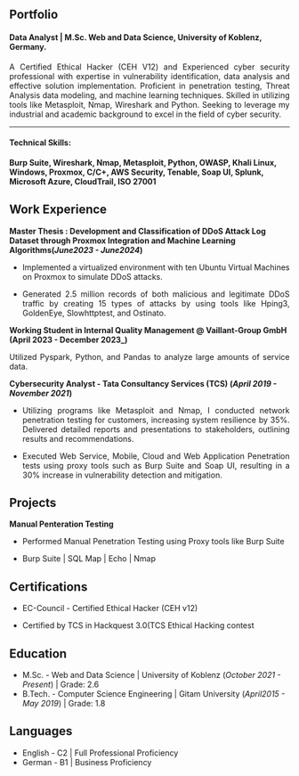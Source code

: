 ## Portfolio

#### Data Analyst | M.Sc. Web and Data Science, University of Koblenz, Germany.

<p align='justify'>A Certified Ethical Hacker (CEH V12) and Experienced cyber security professional with expertise in vulnerability identification, data analysis and effective solution implementation. Proficient in penetration testing, Threat Analysis data modeling, and machine learning techniques. Skilled in utilizing tools like Metasploit, Nmap, Wireshark and Python. Seeking to leverage my industrial and academic background to excel in the field of cyber security.</p>

---

#### Technical Skills: 
<strong align='justify'> Burp Suite, Wireshark, Nmap, Metasploit, Python, OWASP, Khali Linux, Windows, Proxmox, C/C+, AWS Security, Tenable, Soap UI, Splunk, Microsoft Azure, CloudTrail, ISO 27001 </strong>


## Work Experience

**Master Thesis : Development and Classification of DDoS Attack Log Dataset through Proxmox Integration and Machine Learning Algorithms(_June2023 - June2024_)**
- <p align='justify'> Implemented a virtualized environment with ten Ubuntu Virtual Machines on Proxmox to simulate DDoS attacks. </p>
- <p align='justify'> Generated 2.5 million records of both malicious and legitimate DDoS traffic by creating 15 types of attacks by using tools like Hping3, GoldenEye, Slowhttptest, and Ostinato. </p>


**Working Student in Internal Quality Management  @ Vaillant-Group GmbH (April 2023 - December 2023_)**
<p align='justify'>Utilized Pyspark, Python, and Pandas to analyze large amounts of service data.</p>

**Cybersecurity Analyst - Tata Consultancy Services (TCS) (_April 2019 - November 2021_)**
- <p align='justify'> Utilizing programs like Metasploit and Nmap, I conducted network penetration testing for customers, increasing system resilience by 35%. Delivered detailed reports and presentations to stakeholders, outlining results and recommendations. </p>
- <p align='justify'> Executed Web Service, Mobile, Cloud and Web Application Penetration tests using proxy tools such as Burp Suite and Soap UI, resulting in a 30% increase in vulnerability detection and mitigation. </p>


## Projects
**Manual Penteration Testing**
- <p align='justify'>Performed Manual Penetration Testing using Proxy tools like Burp Suite</p>
- <p align='justify'> Burp Suite | SQL Map | Echo | Nmap </p>

## Certifications
- <p align='justify'> EC-Council - Certified Ethical Hacker (CEH v12) </p>
- <p align='justify'> Certified by TCS in Hackquest 3.0(TCS Ethical Hacking contest </p>

## Education
- M.Sc. - Web and Data Science | University of Koblenz (_October 2021 - Present_)  |  Grade: 2.6					       		
- B.Tech. - Computer Science Engineering | Gitam University (_April2015 - May 2019_)  |  Grade: 1.8


## Languages
- English - C2 | Full Professional Proficiency
- German - B1 | Business Proficiency
